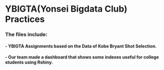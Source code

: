 # YBIGTA(Yonsei Bigdata Club) Practices

### The files include:
#### - YBIGTA Assignments based on the Data of Kobe Bryant Shot Selection.
#### - Our team made a dashboard that shows some indexes useful for college students using Rshiny.


